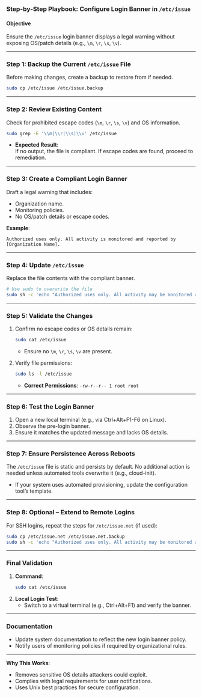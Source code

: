 ### Step-by-Step Playbook: Configure Login Banner in `/etc/issue`

#### **Objective**  
Ensure the `/etc/issue` login banner displays a legal warning without exposing OS/patch details (e.g., `\m`, `\r`, `\s`, `\v`).

---

### **Step 1: Backup the Current `/etc/issue` File**
Before making changes, create a backup to restore from if needed.

```bash
sudo cp /etc/issue /etc/issue.backup
```

---

### **Step 2: Review Existing Content**
Check for prohibited escape codes (`\m`, `\r`, `\s`, `\v`) and OS information.

```bash
sudo grep -E '\\m|\\r|\\s|\\v' /etc/issue
```

- **Expected Result**:  
  If no output, the file is compliant. If escape codes are found, proceed to remediation.

---

### **Step 3: Create a Compliant Login Banner**
Draft a legal warning that includes:  
- Organization name.  
- Monitoring policies.  
- No OS/patch details or escape codes.

**Example**:  
```plaintext
Authorized uses only. All activity is monitored and reported by [Organization Name].
```

---

### **Step 4: Update `/etc/issue`**
Replace the file contents with the compliant banner.

```bash
# Use sudo to overwrite the file
sudo sh -c 'echo "Authorized uses only. All activity may be monitored and reported by [Organization Name]." > /etc/issue'
```

---

### **Step 5: Validate the Changes**
1. Confirm no escape codes or OS details remain:  
   ```bash
   sudo cat /etc/issue
   ```
   - Ensure no `\m`, `\r`, `\s`, `\v` are present.

2. Verify file permissions:  
   ```bash
   sudo ls -l /etc/issue
   ```
   - **Correct Permissions**: `-rw-r--r-- 1 root root`

---

### **Step 6: Test the Login Banner**
1. Open a new local terminal (e.g., via Ctrl+Alt+F1-F6 on Linux).  
2. Observe the pre-login banner.  
3. Ensure it matches the updated message and lacks OS details.

---

### **Step 7: Ensure Persistence Across Reboots**
The `/etc/issue` file is static and persists by default. No additional action is needed unless automated tools overwrite it (e.g., cloud-init).  
- If your system uses automated provisioning, update the configuration tool’s template.

---

### **Step 8: Optional – Extend to Remote Logins**
For SSH logins, repeat the steps for `/etc/issue.net` (if used):  
```bash
sudo cp /etc/issue.net /etc/issue.net.backup
sudo sh -c 'echo "Authorized uses only. All activity may be monitored and reported by [Organization Name]." > /etc/issue.net'
```

---

### **Final Validation**
1. **Command**:  
   ```bash
   sudo cat /etc/issue
   ```
2. **Local Login Test**:  
   - Switch to a virtual terminal (e.g., Ctrl+Alt+F1) and verify the banner.

---

### **Documentation**
- Update system documentation to reflect the new login banner policy.  
- Notify users of monitoring policies if required by organizational rules.

---

**Why This Works**:  
- Removes sensitive OS details attackers could exploit.  
- Complies with legal requirements for user notifications.  
- Uses Unix best practices for secure configuration.